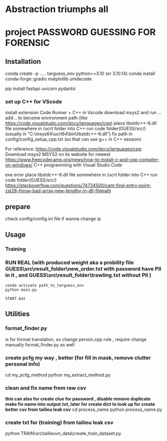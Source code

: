 # Abstraction triumphs all 
# project PASSWORD GUESSING FOR FORENSIC 
## Installation 
conda create -p ..... targuess_env python==3.10  (or 3.10.14)
conda install conda-forge::gradio matplotlib unidecode


pip install fastapi uvicorn pydantic



### set up C++ for VScode
install extension Code Runner + C++ in Vscode 
download msys2 and run ... add .. to become environment path (like https://code.visualstudio.com/docs/languages/cpp)
place libstdc++-6.dll file somewhere in /ucrt folder into C++ run code folder(GUESS/src/) (usually in "C:\msys64\ucrt64\bin\libstdc++-6.dll")
fix path in config/config_setup_cpp.txt (so that can use g++ in C++ session)


For reference:
https://code.visualstudio.com/docs/languages/cpp
Download msys2 MSYS2 on its website for newest
https://www.freecodecamp.org/news/how-to-install-c-and-cpp-compiler-on-windows/
C++ programming with Visual Studio Code

exe error 
place libstdc++-6.dll file somewhere in /ucrt folder into C++ run code folder(GUESS/src/)
https://stackoverflow.com/questions/74734500/cant-find-entry-point-zst28-throw-bad-array-new-lengthv-in-dll-filepath


## prepare
check config/config.ini file if wanna change ip 

## Usage 
### Training 
### RUN REAL (with produced weight aka a probility file GUESS\src\result_folder\new_order.txt with password have PII in it , and GUESS\src\result_folder\trawling.txt without PII )
```
conda activate path_to_targuess_env
python main.py
```
```
START.bat
```


## Utilities 
### format_finder.py 
is for format translation, so change person.cpp rule , require change manually format_finder.py as well


### create pcfg my way , better (for fill in mask, remove clutter personal info)
cd my_pcfg_method
python my_extract_method.py

### clean and fix name from raw csv 
**this can also for create clue for password , disable remove duplicate**
**make fix name into output.txt, later for create dict to look up for create better csv from tailieu leak csv**
cd process_name 
python process_name.py

### create txt for (training) from tailieu leak csv 
python TRAIN\src\tailieuvn_data\create_train_dataset.py




